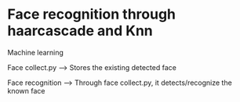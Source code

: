 # Face recognition through haarcascade and Knn
Machine learning  

Face collect.py --> Stores the existing detected face


Face recognition --> Through face collect.py, it detects/recognize the known face
